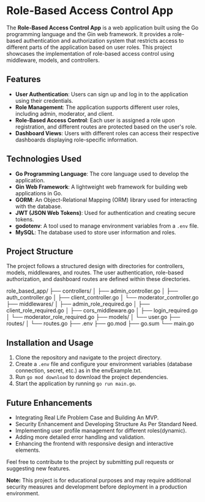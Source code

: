 # Role-Based Access Control App

The **Role-Based Access Control App** is a web application built using the Go programming language and the Gin web framework. It provides a role-based authentication and authorization system that restricts access to different parts of the application based on user roles. This project showcases the implementation of role-based access control using middleware, models, and controllers.

## Features

- **User Authentication**: Users can sign up and log in to the application using their credentials.
- **Role Management**: The application supports different user roles, including admin, moderator, and client.
- **Role-Based Access Control**: Each user is assigned a role upon registration, and different routes are protected based on the user's role.
- **Dashboard Views**: Users with different roles can access their respective dashboards displaying role-specific information.

## Technologies Used

- **Go Programming Language**: The core language used to develop the application.
- **Gin Web Framework**: A lightweight web framework for building web applications in Go.
- **GORM**: An Object-Relational Mapping (ORM) library used for interacting with the database.
- **JWT (JSON Web Tokens)**: Used for authentication and creating secure tokens.
- **godotenv**: A tool used to manage environment variables from a `.env` file.
- **MySQL**: The database used to store user information and roles.

## Project Structure

The project follows a structured design with directories for controllers, models, middlewares, and routes. The user authentication, role-based authorization, and dashboard routes are defined within these directories.


role_based_app/
├── controllers/
│   ├── admin_controller.go
│   ├── auth_controller.go
│   ├── client_controller.go
│   └── moderator_controller.go
├── middlewares/
│   ├── admin_role_required.go
│   ├── client_role_required.go
│   ├── cors_middleware.go
│   ├── login_required.go
│   └── moderator_role_required.go
├── models/
│   └── user.go
├── routes/
│   └── routes.go
├── .env
├── go.mod
├── go.sum
└── main.go

## Installation and Usage

1. Clone the repository and navigate to the project directory.
2. Create a `.env` file and configure your environment variables (database connection, secret, etc.) as in the envExample.txt.
3. Run `go mod download` to download the project dependencies.
4. Start the application by running `go run main.go`.

## Future Enhancements

- Integrating Real Life Problem Case and Building An MVP.
- Security Enhancement and Developing Structure As Per Standard Need.
- Implementing user profile management for different roles(dynamic).
- Adding more detailed error handling and validation.
- Enhancing the frontend with responsive design and interactive elements.

Feel free to contribute to the project by submitting pull requests or suggesting new features.

**Note:** This project is for educational purposes and may require additional security measures and development before deployment in a production environment.
